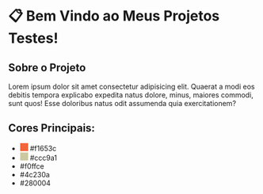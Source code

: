 <h1> &#x1F4CB Bem Vindo ao Meus Projetos Testes! </h1>

<h2>Sobre o Projeto</h2>
<p>Lorem ipsum dolor sit amet consectetur adipisicing elit. Quaerat a modi eos debitis tempora explicabo expedita natus dolore, minus, maiores commodi, sunt quos! Esse doloribus natus odit assumenda quia exercitationem?</p>

<h2> Cores Principais: </h2>
<ul>
  <li><img src="img/readme/f1653c.png" alt="Icone de Cor"> #f1653c</li>
  <li><img src="img/readme/ccc9a1.png" alt="Icone de Cor"> #ccc9a1</li>
  <li>#f0ffce</li>
  <li>#4c230a</li>
  <li>#280004</li>
</ul>
